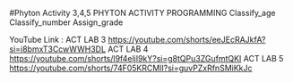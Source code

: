 #Phyton Activity 3,4,5
PHYTON ACTIVITY PROGRAMMING 
Classify_age
Classify_number
Assign_grade

YouTube Link :
ACT LAB 3
https://youtube.com/shorts/eeJEcRAJkfA?si=i8bmxT3CcwWWH3DL
ACT LAB 4
https://youtube.com/shorts/l9f4eljI9kY?si=g8tQPu3ZGufmtQKI
ACT LAB 5
https://youtube.com/shorts/74F05KRCMlI?si=guvPZxRfnSMiKkJc

